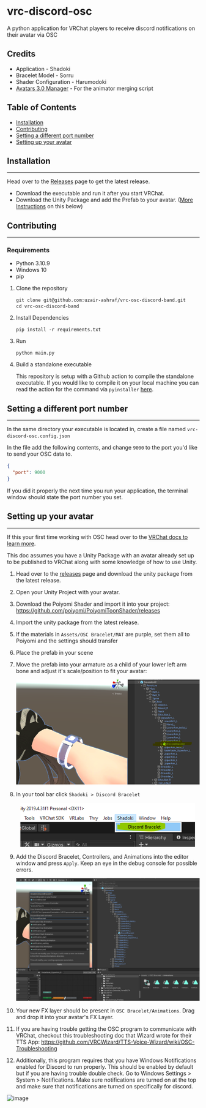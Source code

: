 # vrc-discord-osc

A python application for VRChat players to receive discord notifications on their avatar via OSC

## Credits

- Application - Shadoki
- Bracelet Model - Sorru
- Shader Configuration - Harumodoki
- [Avatars 3.0 Manager](https://github.com/VRLabs/Avatars-3.0-Manager) - For the animator merging script

## Table of Contents

- [Installation](#installation)
- [Contributing](#contributing)
- [Setting a different port number](#setting-a-different-port-number)
- [Setting up your avatar](#setting-up-your-avatar)

## Installation

---

Head over to the [Releases](https://github.com/uzair-ashraf/vrc-osc-discord-band/releases) page to get the latest release.

- Download the executable and run it after you start VRChat.
- Download the Unity Package and add the Prefab to your avatar. ([More Instructions](#setting-up-your-avatar) on this below)

## Contributing

---

### Requirements

- Python 3.10.9
- Windows 10
- pip

1. Clone the repository

   ```shell
   git clone git@github.com:uzair-ashraf/vrc-osc-discord-band.git
   cd vrc-osc-discord-band
   ```

1. Install Dependencies

   ```shell
   pip install -r requirements.txt
   ```

1. Run

   ```shell
   python main.py
   ```

1. Build a standalone executable

   This repository is setup with a Github action to compile the standalone executable. If you would like to compile it on your local machine you can read the action for the command via `pyinstaller` [here](./.github/workflows/release.yml).

## Setting a different port number

---

In the same directory your executable is located in, create a file named `vrc-discord-osc.config.json`

In the file add the following contents, and change `9000` to the port you'd like to send your OSC data to.

```json
{
  "port": 9000
}
```

If you did it properly the next time you run your application, the terminal window should state the port number you set.

## Setting up your avatar

---

If this your first time working with OSC head over to the [VRChat docs to learn more](https://docs.vrchat.com/docs/osc-overview).

This doc assumes you have a Unity Package with an avatar already set up to be published to VRChat along with some knowledge of how to use Unity.

1. Head over to the [releases](https://github.com/uzair-ashraf/vrc-osc-discord-band/releases) page and download the unity package from the latest release.

1. Open your Unity Project with your avatar.

1. Download the Poiyomi Shader and import it into your project: https://github.com/poiyomi/PoiyomiToonShader/releases

1. Import the unity package from the latest release.

1. If the materials in `Assets/OSC Bracelet/MAT` are purple, set them all to Poiyomi and the settings should transfer

1. Place the prefab in your scene

1. Move the prefab into your armature as a child of your lower left arm bone and adjust it's scale/position to fit your avatar:

   <p align="center">
      <img src="./img/screenshot-bone.png">
   </p>

1. In your tool bar click `Shadoki > Discord Bracelet`

   <p align="center">
      <img src="./img/screenshot-unity-tool.png">
   </p>

1. Add the Discord Bracelet, Controllers, and Animations into the editor window and press `Apply`. Keep an eye in the debug console for possible errors.

   <p align="center">
      <img src="./img/screenshot-bracelet-tool.png">
   </p>

1. Your new FX layer should be present in `OSC Bracelet/Animations`. Drag and drop it into your avatar's FX Layer.

1. If you are having trouble getting the OSC program to communicate with VRChat, checkout this troubleshooting doc that Wizard wrote for their TTS App: https://github.com/VRCWizard/TTS-Voice-Wizard/wiki/OSC-Troubleshooting

1. Additionally, this program requires that you have Windows Notifications enabled for Discord to run properly. This should be enabled by default but if you are having trouble double check. Go to Windows Settings > System > Notifications. Make sure notifications are turned on at the top and make sure that notifications are turned on specifically for discord.
<img width="845" alt="image" src="https://user-images.githubusercontent.com/101527472/213462490-2215bbd4-b673-4447-9fa2-4974e97fee0a.png">

